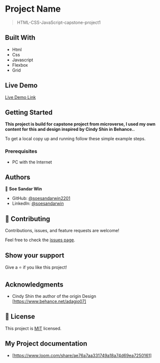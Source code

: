 # Project Name

> HTML-CSS-JavaScript-capstone-project1


## Built With

- Html
- Css
- Javascript
- Flexbox
- Grid


## Live Demo 

[Live Demo Link](https://livedemo.com)


## Getting Started

**This project is build for capstone project from microverse, I used my own content for this and design inspired by Cindy Shin in Behance..**


To get a local copy up and running follow these simple example steps.

### Prerequisites
- PC with the Internet


## Authors

👤 **Soe Sandar Win**

- GitHub: [@soesandarwin2201](https://github.com/soesandarwin2201)
- LinkedIn: [@soesandarwin](https://www.linkedin.com/in/soe-sandar-win-softwareengineer/)


## 🤝 Contributing

Contributions, issues, and feature requests are welcome!

Feel free to check the [issues page](https://github.com/soesandarwin2201/HTML-CSS-JavaScript-capstone-project1/issues).

## Show your support

Give a ⭐️ if you like this project!

## Acknowledgments

- Cindy Shin the author of the origin Design [https://www.behance.net/adagio07]

## 📝 License

This project is [MIT](./LICENSE) licensed.

## My Project documentation

- [https://www.loom.com/share/ae76a7aa331749a18a74d69ea7250161]
